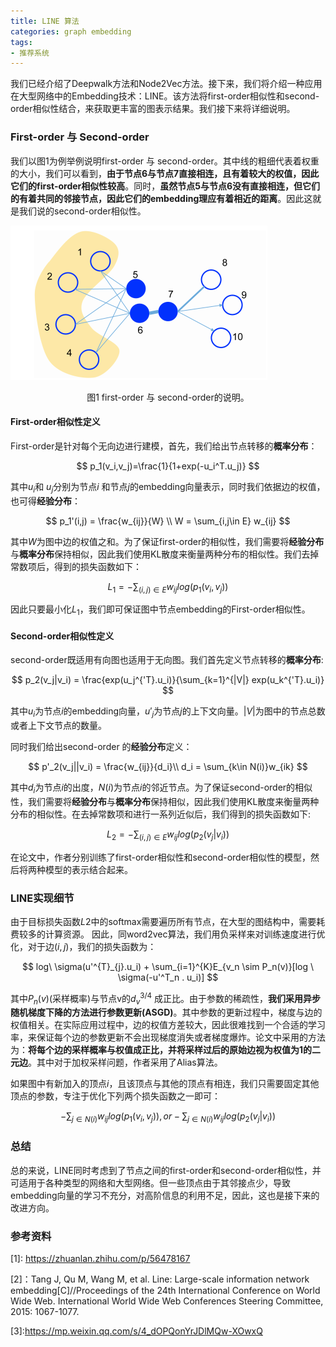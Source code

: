 ```yaml
---
title: LINE 算法
categories: graph embedding
tags:
- 推荐系统
---
```


我们已经介绍了Deepwalk方法和Node2Vec方法。接下来，我们将介绍一种应用在大型网络中的Embedding技术：LINE。该方法将first-order相似性和second-order相似性结合，来获取更丰富的图表示结果。我们接下来将详细说明。

### First-order 与 Second-order

我们以图1为例举例说明first-order 与 second-order。其中线的粗细代表着权重的大小，我们可以看到，**由于节点6与节点7直接相连，且有着较大的权值，因此它们的first-order相似性较高**。同时，**虽然节点5与节点6没有直接相连，但它们的有着共同的邻接节点，因此它们的embedding理应有着相近的距离**。因此这就是我们说的second-order相似性。

![](/images/LINE.png)

<center>图1 first-order 与 second-order的说明。</center>

#### First-order相似性定义

First-order是针对每个无向边进行建模，首先，我们给出节点转移的**概率分布**：


$$
p_1(v_i,v_j)=\frac{1}{1+exp(-u_i^T.u_j)}
$$


其中$u_i$和 $u_j$分别为节点$i$ 和节点$j$的embedding向量表示，同时我们依据边的权值，也可得**经验分布**：


$$
p_1'(i,j) = \frac{w_{ij}}{W} \\
W = \sum_{i,j\in E} w_{ij}
$$


其中$W$为图中边的权值之和。为了保证first-order的相似性，我们需要将**经验分布**​与**概率分布**保持相似，因此我们使用KL散度来衡量两种分布的相似性。我们去掉常数项后，得到的损失函数如下：


$$
L_1 = -\sum_{(i,j)\in E} w_{ij}log(p_1(v_i,v_j))
$$


因此只要最小化$L_1$，我们即可保证图中节点embedding的First-order相似性。

#### Second-order相似性定义

second-order既适用有向图也适用于无向图。我们首先定义节点转移的**概率分布**:


$$
p_2(v_j|v_i) = \frac{exp(u_j^{'T}.u_i)}{\sum_{k=1}^{|V|} exp(u_k^{'T}.u_i)}
$$


其中$u_i$为节点$i$的embedding向量，$u'_j$为节点$j$的上下文向量。$|V|$为图中的节点总数或者上下文节点的数量。

同时我们给出second-order 的**经验分布**定义：


$$
p'_2(v_j||v_i) = \frac{w_{ij}}{d_i}\\
d_i = \sum_{k\in N(i)}w_{ik}
$$


其中$d_i$为节点$i$的出度，$N(i)$为节点$i$的邻近节点。为了保证second-order的相似性，我们需要将**经验分布**与**概率分布**保持相似，因此我们使用KL散度来衡量两种分布的相似性。在去掉常数项和进行一系列近似后，我们得到的损失函数如下:


$$
L_2 = -\sum_{(i,j)\in E}w_{ij}log(p_2(v_j|v_i))
$$


在论文中，作者分别训练了first-order相似性和second-order相似性的模型，然后将两种模型的表示结合起来。

### LINE实现细节

由于目标损失函数$L2$中的softmax需要遍历所有节点，在大型的图结构中，需要耗费较多的计算资源。 因此，同word2vec算法，我们用负采样来对训练速度进行优化，对于边$(i,j)$，我们的损失函数为：


$$
log\ \sigma(u'^{T}_{j}.u_i) + \sum_{i=1}^{K}E_{v_n \sim P_n(v)}[log \ \sigma(-u'^T_n . u_i)]
$$


其中$P_n(v)$(采样概率)与节点v的$d_v^{3/4}$ 成正比。由于参数的稀疏性，**我们采用异步随机梯度下降的方法进行参数更新(ASGD)**。其中参数的更新过程中，梯度与边的权值相关。在实际应用过程中，边的权值方差较大，因此很难找到一个合适的学习率，来保证每个边的参数更新不会出现梯度消失或者梯度爆炸。论文中采用的方法为：**将每个边的采样概率与权值成正比，并将采样过后的原始边视为权值为1的二元边**。其中对于加权采样问题，作者采用了Alias算法。

如果图中有新加入的顶点$i$，且该顶点与其他的顶点有相连，我们只需要固定其他顶点的参数，专注于优化下列两个损失函数之一即可：


$$
-\sum_{j\in N(i)} w_{ij}log(p_1(v_i,v_j)) ,or-\sum_{j\in N(i)}w_{ij}log(p_2(v_j|v_i))
$$


### 总结

总的来说，LINE同时考虑到了节点之间的first-order和second-order相似性，并可适用于各种类型的网络和大型网络。但一些顶点由于其邻接点少，导致embedding向量的学习不充分，对高阶信息的利用不足，因此，这也是接下来的改进方向。

### 参考资料

\[1\]: https://zhuanlan.zhihu.com/p/56478167

[2]：Tang J, Qu M, Wang M, et al. Line: Large-scale information network embedding[C\]//Proceedings of the 24th International Conference on World Wide Web. International World Wide Web Conferences Steering Committee, 2015: 1067-1077.

\[3\]:https://mp.weixin.qq.com/s/4_dOPQonYrJDlMQw-XOwxQ

